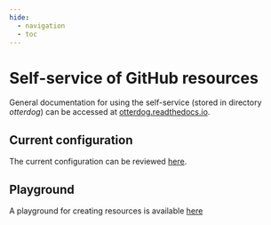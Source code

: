 ```yaml
---
hide:
  - navigation
  - toc
---
```


# Self-service of GitHub resources

General documentation for using the self-service (stored in directory *otterdog*) can be accessed at [otterdog.readthedocs.io](https://otterdog.readthedocs.io).

## Current configuration

The current configuration can be reviewed [here](configuration.md).

## Playground

A playground for creating resources is available [here](editor.md)
